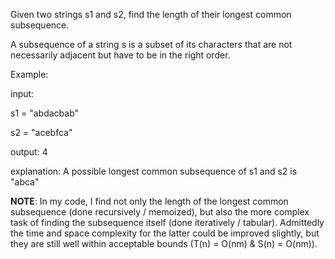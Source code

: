 Given two strings s1 and s2, find the length of their longest common subsequence.

A subsequence of a string s is a subset of its characters that are not necessarily adjacent but have to be in the right order.



Example:

input:

s1 = "abdacbab"

s2 = "acebfca"

output: 4

explanation: A possible longest common subsequence of s1 and s2 is "abca"

**NOTE**: In my code, I find not only the length of the longest common subsequence (done recursively / memoized), but also the more complex task of finding the subsequence itself (done iteratively / tabular). Admittedly the time and space complexity for the latter could be improved slightly, but they are still well within acceptable bounds (T(n) = O(nm) & S(n) = O(nm)).